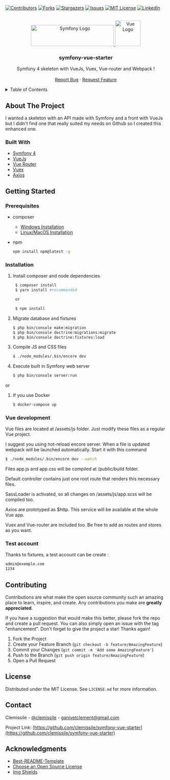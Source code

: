 <div id="top"></div>

<!-- PROJECT SHIELDS -->
[![Contributors][contributors-shield]][contributors-url]
[![Forks][forks-shield]][forks-url]
[![Stargazers][stars-shield]][stars-url]
[![Issues][issues-shield]][issues-url]
[![MIT License][license-shield]][license-url]
[![LinkedIn][linkedin-shield]][linkedin-url]


<!-- PROJECT LOGO -->
<br />

<div align="center">
	<a href="https://github.com/clemissile/symfony-vue-starter">
        <img src="https://symfony.com/images/logos/header-logo.svg" alt="Symfony Logo" width="260" height="66">
		<img src="assets/js/assets/logo.png" alt="Vue Logo" width="80" height="80">
	</a>
	<h3 align="center">symfony-vue-starter</h3>
	<p align="center">
		Symfony 4 skeleton with VueJs, Vuex, Vue-router and Webpack !
		<br />
		<br />
		<a href="https://github.com/clemissile/symfony-vue-starter/issues">Report Bug</a>
		·
		<a href="https://github.com/clemissile/symfony-vue-starter/issues">Request Feature</a>
	</p>
</div>


<!-- TABLE OF CONTENTS -->
<details>
	<summary>Table of Contents</summary>
	<ol>
		<li>
			<a href="#about-the-project">About The Project</a>
			<ul>
				<li><a href="#built-with">Built With</a></li>
			</ul>
		</li>
		<li>
			<a href="#getting-started">Getting Started</a>
			<ul>
				<li><a href="#prerequisites">Prerequisites</a></li>
				<li><a href="#installation">Installation</a></li>
                <li><a href="#vue-development">Vue development</a></li>
                <li><a href="#test-account">Test account</a></li>
			</ul>
		</li>
		<li><a href="#contributing">Contributing</a></li>
		<li><a href="#license">License</a></li>
		<li><a href="#contact">Contact</a></li>
		<li><a href="#acknowledgments">Acknowledgments</a></li>
	</ol>
</details>


<!-- ABOUT THE PROJECT -->
## About The Project

I wanted a skeleton with an API made with Symfony and a front with VueJs but I didn't find one that really suited my needs on Github so I created this enhanced one.

### Built With

* [Symfony 4](https://symfony.com/4)
* [VueJs](https://vuejs.org/)
* [Vue Router](https://router.vuejs.org/)
* [Vuex](https://vuex.vuejs.org/)
* [Axios](https://github.com/axios/axios)


<!-- GETTING STARTED -->
## Getting Started

### Prerequisites

* composer 
    - [Windows Installation](https://getcomposer.org/doc/00-intro.md#installation-windows)
    - [Linux/MacOS Installation](https://getcomposer.org/doc/00-intro.md#installation-linux-unix-macos)

* npm
    ```sh
    npm install npm@latest -g
    ```

### Installation

1. Install composer and node dependencies
   ```sh
    $ composer install
    $ yarn install #recommended

    or

    $ npm install
    ```
2. Migrate database and fixtures
    ```sh
    $ php bin/console make:migration
    $ php bin/console doctrine:migrations:migrate 
    $ php bin/console doctrine:fixtures:load
    ```
3. Compile JS and CSS files
    ```sh
    $ ./node_modules/.bin/encore dev 
    ```
4. Execute built in Symfony web server
    ```sh
    $ php bin/console server:run
    ```

or

1. If you use Docker
    ```sh
    $ docker-compose up
    ```

### Vue development

Vue files are located at /assets/js folder. Just modify these files as a regular Vue project.

I suggest you using hot-reload encore server. When a file is updated webpack will be launched automatically. Start it with this command

```sh
$ ./node_modules/.bin/encore dev --watch
```

Files app.js and app.css will be compiled at /public/build folder.

Default controller contains just one root route that renders this necessary files.

SassLoader is activated, so all changes on /assets/js/app.scss will be compiled too.

Axios are prototyped as $http. This service will be available at the whole Vue app.

Vuex and Vue-router are included too. Be free to add as routes and stores as you want.

### Test account

Thanks to fixtures, a test account can be create :

```sh
admin@exemple.com
1234
```


<!-- CONTRIBUTING -->
## Contributing

Contributions are what make the open source community such an amazing place to learn, inspire, and create. Any contributions you make are **greatly appreciated**.

If you have a suggestion that would make this better, please fork the repo and create a pull request. You can also simply open an issue with the tag "enhancement".
Don't forget to give the project a star! Thanks again!

1. Fork the Project
2. Create your Feature Branch (`git checkout -b feature/AmazingFeature`)
3. Commit your Changes (`git commit -m 'Add some AmazingFeature'`)
4. Push to the Branch (`git push origin feature/AmazingFeature`)
5. Open a Pull Request


<!-- LICENSE -->
## License

Distributed under the MIT License. See `LICENSE.md` for more information.


<!-- CONTACT -->
## Contact

Clemissile - [@clemissile](https://twitter.com/clemissile) - ganivetclement@gmail.com

Project Link: [https://github.com/clemissile/symfony-vue-starter](https://github.com/clemissile/symfony-vue-starter)


<!-- ACKNOWLEDGMENTS -->
## Acknowledgments

* [Best-README-Template](https://github.com/othneildrew/Best-README-Template)
* [Choose an Open Source License](https://choosealicense.com)
* [Img Shields](https://shields.io)


<!-- MARKDOWN LINKS & IMAGES -->
<!-- https://www.markdownguide.org/basic-syntax/#reference-style-links -->
[contributors-shield]: https://img.shields.io/github/contributors/clemissile/symfony-vue-starter.svg?style=for-the-badge
[contributors-url]: https://github.com/clemissile/symfony-vue-starter/graphs/contributors
[forks-shield]: https://img.shields.io/github/forks/clemissile/symfony-vue-starter.svg?style=for-the-badge
[forks-url]: https://github.com/clemissile/symfony-vue-starter/network/members
[stars-shield]: https://img.shields.io/github/stars/clemissile/symfony-vue-starter.svg?style=for-the-badge
[stars-url]: https://github.com/clemissile/symfony-vue-starter/stargazers
[issues-shield]: https://img.shields.io/github/issues/clemissile/symfony-vue-starter.svg?style=for-the-badge
[issues-url]: https://github.com/clemissile/symfony-vue-starter/issues
[license-shield]: https://img.shields.io/github/license/clemissile/symfony-vue-starter.svg?style=for-the-badge
[license-url]: https://github.com/clemissile/symfony-vue-starter/blob/master/LICENSE.txt
[linkedin-shield]: https://img.shields.io/badge/-LinkedIn-black.svg?style=for-the-badge&logo=linkedin&colorB=555
[linkedin-url]: https://linkedin.com/in/clementganivet
